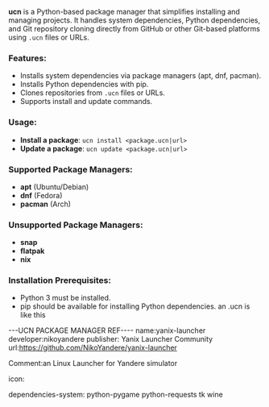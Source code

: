 **ucn** is a Python-based package manager that simplifies installing and managing projects. It handles system dependencies, Python dependencies, and Git repository cloning directly from GitHub or other Git-based platforms using `.ucn` files or URLs.

### Features:
- Installs system dependencies via package managers (apt, dnf, pacman).
- Installs Python dependencies with pip.
- Clones repositories from `.ucn` files or URLs.
- Supports install and update commands.

### Usage:
- **Install a package**: `ucn install <package.ucn|url>`
- **Update a package**: `ucn update <package.ucn|url>`

### Supported Package Managers:
- **apt** (Ubuntu/Debian)
- **dnf** (Fedora)
- **pacman** (Arch)

### Unsupported Package Managers:
- **snap**
- **flatpak**
- **nix**

### Installation Prerequisites:
- Python 3 must be installed.
- pip should be available for installing Python dependencies.
an  .ucn is like this





---UCN PACKAGE MANAGER REF----
name:yanix-launcher 
developer:nikoyandere
publisher: Yanix Launcher Community
url:https://github.com/NikoYandere/yanix-launcher

Comment:an Linux Launcher for Yandere simulator

icon:

dependencies-system: python-pygame python-requests tk wine